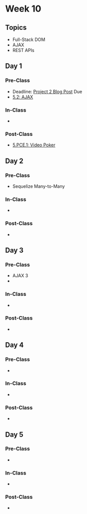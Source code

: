 # Week 10

## Topics

* Full-Stack DOM
* AJAX
* REST APIs



## Day 1

### Pre-Class

* Deadline: [Project 2 Blog Post](../../projects/project-2-server-side-app.md#technical-blog-post) Due
* [5.2: AJAX](../../5-full-stack/5.2-ajax.md)

### In-Class

* 
### Post-Class

* [5.PCE.1: Video Poker](../../5-full-stack/5.pce-post-class-exercises/5.pce.1-video-poker.md)

## Day 2

### Pre-Class

* Sequelize Many-to-Many

### In-Class

* 
### Post-Class

* 
## Day 3

### Pre-Class

* AJAX 3
* 
### In-Class

* 
### Post-Class

* 
## Day 4

### Pre-Class

* 
### In-Class

* 
### Post-Class

* 
## Day 5

### Pre-Class

* 
### In-Class

* 
### Post-Class

* 
